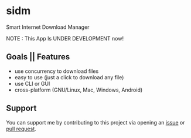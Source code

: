 # sidm
Smart Internet Download Manager

NOTE : This App Is UNDER DEVELOPMENT now!

## Goals || Features
- use concurrency to download files
- easy to use (just a click to download any file)
- use CLI or GUI
- cross-platform (GNU/Linux, Mac, Windows, Android)

## Support
You can support me by contributing to this project via opening an [issue](./issues) or [pull request](./pulls).